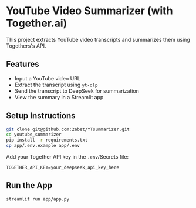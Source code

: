 # YouTube Video Summarizer (with Together.ai)

This project extracts YouTube video transcripts and summarizes them using Togethers's API.

## Features
- Input a YouTube video URL
- Extract the transcript using `yt-dlp`
- Send the transcript to DeepSeek for summarization
- View the summary in a Streamlit app

## Setup Instructions

```bash
git clone git@github.com:2abet/YTsummarizer.git
cd youtube_summarizer
pip install -r requirements.txt
cp app/.env.example app/.env
```

Add your Together API key in the `.env`/Secrets file:

```
TOGETHER_API_KEY=your_deepseek_api_key_here
```

## Run the App

```bash
streamlit run app/app.py
```
